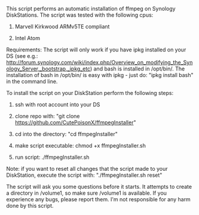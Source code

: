 This script performs an automatic installation of ffmpeg on Synology DiskStations.
The script was tested with the following cpus:

1) Marvell Kirkwood ARMv5TE compliant

2) Intel Atom

Requirements: The script will only work if you have ipkg installed on your DS (see e.g.: http://forum.synology.com/wiki/index.php/Overview_on_modifying_the_Synology_Server,_bootstrap,_ipkg_etc) and bash is installed in /opt/bin/. The installation of bash in /opt/bin/ is easy with ipkg - just do: "ipkg install bash" in the command line.

To install the script on your DiskStation perform the following steps:

1) ssh with root account into your DS

2) clone repo with: "git clone https://github.com/CutePoisonX/ffmpegInstaller"

3) cd into the directory: "cd ffmpegInstaller"

4) make script executable: chmod +x ffmpegInstaller.sh

5) run script: ./ffmpegInstaller.sh

Note: if you want to reset all changes that the script made to your DiskStation, execute the script with:
"./ffmpegInstaller.sh reset"

The script will ask you some questions before it starts. It attempts to create a directory in /volume1, so make sure /volume1 is available. If you experience any bugs, please report them. I'm not responsible for any harm done by this script.
